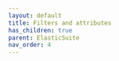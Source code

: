 ```yaml
---
layout: default
title: Filters and attributes
has_children: true
parent: ElasticSuite
nav_order: 4
---
```

